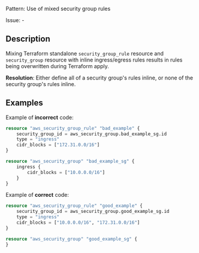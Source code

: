 Pattern: Use of mixed security group rules

Issue: -

## Description

Mixing Terraform standalone `security_group_rule` resource and `security_group` resource with inline ingress/egress rules results in rules being overwritten during Terraform apply.

**Resolution**: Either define all of a security group's rules inline, or none of the security group's rules inline.

## Examples

Example of **incorrect** code:

```terraform
resource "aws_security_group_rule" "bad_example" {
  	security_group_id = aws_security_group.bad_example_sg.id
	type = "ingress"
	cidr_blocks = ["172.31.0.0/16"]
}

resource "aws_security_group" "bad_example_sg" {
	ingress {
		cidr_blocks = ["10.0.0.0/16"]
	}
}
```

Example of **correct** code:

```terraform
resource "aws_security_group_rule" "good_example" {
  	security_group_id = aws_security_group.good_example_sg.id
	type = "ingress"
	cidr_blocks = ["10.0.0.0/16", "172.31.0.0/16"]
}

resource "aws_security_group" "good_example_sg" {
}
```